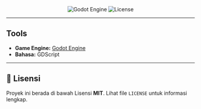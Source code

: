 <div align="center">
  <img src="https://img.shields.io/badge/Godot_Engine-v4.x-478CBF?style=for-the-badge&logo=godot-engine" alt="Godot Engine">
  <img src="https://img.shields.io/github/license/[USERNAME_GITHUB_ANDA]/[NAMA_REPO_ANDA]?style=for-the-badge&color=B22222" alt="License">

</div>

---

##  Tools

* **Game Engine:** [Godot Engine](https://godotengine.org/)
* **Bahasa:** GDScript

---

## 📜 Lisensi

Proyek ini berada di bawah Lisensi **MIT**. Lihat file `LICENSE` untuk informasi lengkap.

